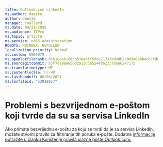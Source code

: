 ```yaml
---
title: Outlook.com LinkedIn
ms.author: daeite
author: daeite
manager: joallard
ms.date: 04/21/2020
ms.audience: ITPro
ms.topic: article
ms.service: o365-administration
ROBOTS: NOINDEX, NOFOLLOW
localization_priority: Normal
ms.custom: 8000079
ms.openlocfilehash: 0c61eac61c8cb516e61f5d0c71713bd48b2c943a8a6b4cbcfddafb81016b4780
ms.sourcegitcommit: b5f7da89a650d2915dc652449623c78be6247175
ms.translationtype: MT
ms.contentlocale: hr-HR
ms.lasthandoff: 08/05/2021
ms.locfileid: "53918857"
---
```

# <a name="issues-with-junk-email-claiming-to-be-from-linkedin"></a>Problemi s bezvrijednom e-poštom koji tvrde da su sa servisa LinkedIn

Ako primate bezvrijednu e-poštu za koju se tvrdi da je sa servisa LinkedIn, možete stvoriti pravilo za filtriranje tih poruka e-pošte.
Dodatne [informacije potražite u članku Korištenje pravila ulazne pošte Outlook.com.](https://aka.ms/OutlookComInboxRules)


